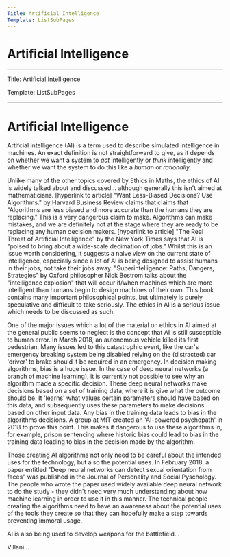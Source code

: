 ```yaml
---
Title: Artificial Intelligence
Template: ListSubPages
---
```


# Artificial Intelligence


---

Title: Artificial Intelligence

Template: ListSubPages

---



# Artificial Intelligence




Artifcial intelligence (AI) is a term used to describe simulated intelligence in machines. An exact definition is not straightforward to give, as it depends on whether we want a system to *act* intelligently or *think* intelligently and whether we want the system to do this like a *human* or *rationally*.

Unlike many of the other topics covered by Ethics in Maths, the ethics of AI is widely talked about and discussed... although generally this isn't aimed at mathematicians. [hyperlink to article] "Want Less-Biased Decisions? Use Algorithms." by Harvard Business Review claims that claims that "Algorithms are less biased and more accurate than the humans they are replacing." This is a very dangerous claim to make. Algorithms can make mistakes, and we are definitely not at the stage where they are ready to be replacing any human decision makers. [hyperlink to article] "The Real Threat of Artificial Intelligence" by the New York Times says that AI is "poised to bring about a wide-scale decimation of jobs." Whilst this is an issue worth considering, it suggests a naive view on the current state of intelligence, especially since a lot of AI is being designed to assist humans in their jobs, not take their jobs away. "Superintelligence: Paths, Dangers, Strategies" by Oxford philosopher Nick Bostrom talks about the "intelligence explosion" that will occur if/when machines which are more intelligent than humans begin to design machines of their own. This book contains many important philosophical points, but ultimately is purely speculative and difficult to take seriously. The ethics in AI is a serious issue which needs to be discussed as such.

One of the major issues which a lot of the material on ethics in AI aimed at the general public seems to neglect is the concept that AI is still susceptible to human error. In March 2018, an autonomous vehicle killed its first pedestrian. Many issues led to this catastrophic event, like the car's emergency breaking system being disabled relying on the (distracted) car 'driver' to brake should it be required in an emergency. In decision making algorithms, bias is a huge issue. In the case of deep neural networks (a branch of machine learning), it is currently not possible to see why an algorithm made a specific decision. These deep neural networks make decisions based on a set of training data, where it is give what the outcome should be. It 'learns' what values certain parameters should have based on this data, and subsequently uses these parameters to make decisions based on other input data. Any bias in the training data leads to bias in the algorithms decisions. A group at MIT created an 'AI-powered psychopath' in 2018 to prove this point. This makes it dangerous to use these algorithms in, for example, prison sentencing where historic bias could lead to bias in the training data leading to bias in the decision made by the algorithm.

Those creating AI algorithms not only need to be careful about the intended uses for the technology, but also the potential uses. In February 2018, a paper entitled "Deep neural networks can detect sexual orientation from faces" was published in the Journal of Personality and Social Pyschology. The people who wrote the paper used widely available deep neural network to do the study - they didn't need very much understanding about how machine learning in order to use it in this manner. The technical people creating the algorithms need to have an awareness about the potential uses of the tools they create so that they can hopefully make a step towards preventing immoral usage. 

AI is also being used to develop weapons for the battlefield...

Villani...






